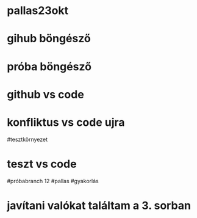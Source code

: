 # pallas23okt
# gihub böngésző
# próba böngésző
# github vs code
# konfliktus vs code ujra
#tesztkörnyezet
# teszt vs code
#próbabranch 12
#pallas
#gyakorlás
# javítani valókat találtam a 3. sorban
